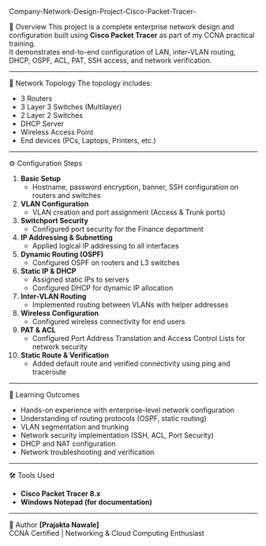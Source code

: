 Company-Network-Design-Project-Cisco-Packet-Tracer-

📘 Overview
This project is a complete enterprise network design and configuration built using **Cisco Packet Tracer** as part of my CCNA practical training.  
It demonstrates end-to-end configuration of LAN, inter-VLAN routing, DHCP, OSPF, ACL, PAT, SSH access, and network verification.

---

🧩 Network Topology
The topology includes:
- 3 Routers
- 3 Layer 3 Switches (Multilayer)
- 2 Layer 2 Switches
- DHCP Server
- Wireless Access Point
- End devices (PCs, Laptops, Printers, etc.)

---

⚙️ Configuration Steps

1. **Basic Setup**
   - Hostname, password encryption, banner, SSH configuration on routers and switches  
2. **VLAN Configuration**
   - VLAN creation and port assignment (Access & Trunk ports)
3. **Switchport Security**
   - Configured port security for the Finance department
4. **IP Addressing & Subnetting**
   - Applied logical IP addressing to all interfaces
5. **Dynamic Routing (OSPF)**
   - Configured OSPF on routers and L3 switches
6. **Static IP & DHCP**
   - Assigned static IPs to servers  
   - Configured DHCP for dynamic IP allocation
7. **Inter-VLAN Routing**
   - Implemented routing between VLANs with helper addresses
8. **Wireless Configuration**
   - Configured wireless connectivity for end users
9. **PAT & ACL**
   - Configured Port Address Translation and Access Control Lists for network security
10. **Static Route & Verification**
    - Added default route and verified connectivity using ping and traceroute

---

🧠 Learning Outcomes
- Hands-on experience with enterprise-level network configuration  
- Understanding of routing protocols (OSPF, static routing)  
- VLAN segmentation and trunking  
- Network security implementation (SSH, ACL, Port Security)  
- DHCP and NAT configuration  
- Network troubleshooting and verification

---

🛠 Tools Used
- **Cisco Packet Tracer 8.x**
- **Windows Notepad (for documentation)**

---

📄 Author
**[Prajakta Nawale]**  
CCNA Certified | Networking & Cloud Computing Enthusiast  
